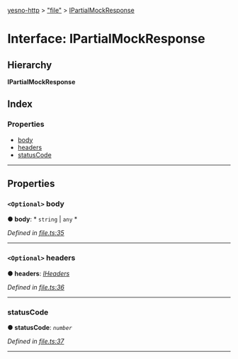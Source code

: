 [yesno-http](../README.md) > ["file"](../modules/_file_.md) > [IPartialMockResponse](../interfaces/_file_.ipartialmockresponse.md)

# Interface: IPartialMockResponse

## Hierarchy

**IPartialMockResponse**

## Index

### Properties

* [body](_file_.ipartialmockresponse.md#body)
* [headers](_file_.ipartialmockresponse.md#headers)
* [statusCode](_file_.ipartialmockresponse.md#statuscode)

---

## Properties

<a id="body"></a>

### `<Optional>` body

**● body**: * `string` &#124; `any`
*

*Defined in [file.ts:35](https://github.com/FormidableLabs/yesno/blob/b6b210e/src/file.ts#L35)*

___
<a id="headers"></a>

### `<Optional>` headers

**● headers**: *[IHeaders](_http_serializer_.iheaders.md)*

*Defined in [file.ts:36](https://github.com/FormidableLabs/yesno/blob/b6b210e/src/file.ts#L36)*

___
<a id="statuscode"></a>

###  statusCode

**● statusCode**: *`number`*

*Defined in [file.ts:37](https://github.com/FormidableLabs/yesno/blob/b6b210e/src/file.ts#L37)*

___


